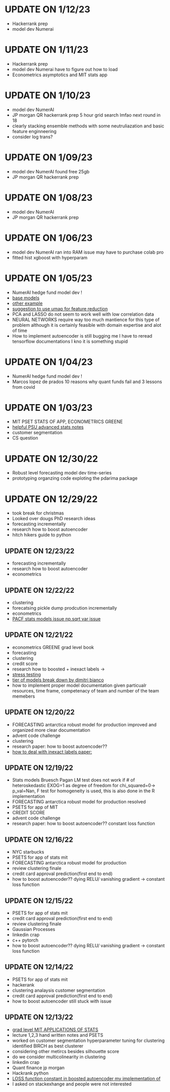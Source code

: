 # UPDATE ON 1/12/23
- Hackerrank prep
- model dev Numerai
# UPDATE ON 1/11/23
- Hackerrank prep
- model dev Numerai have to figure out how to load
- Econometrics asymptotics and MIT stats app
# UPDATE ON 1/10/23
- model dev NumerAI
- JP morgan QR hackerrank prep 5 hour grid search lmfao next round in 18
- clearly stacking ensemble methods with some neutruliazation and basic feature enginneering
- consider log trans? 
# UPDATE ON 1/09/23
- model dev NumerAI found free 25gb
- JP morgan QR hackerrank prep
# UPDATE ON 1/08/23
- model dev NumerAI
- JP morgan QR hackerrank prep
# UPDATE ON 1/06/23
- model dev NumerAI ran into RAM issue may have to purchase colab pro
- fitted hist xgboost with hyperparam
# UPDATE ON 1/05/23
- NumerAI hedge fund model dev !
- [base models](https://tit-btcqash.medium.com/a-comprehensive-guide-to-competing-at-numerai-70b356edbe07)
- [other example](https://github.com/sarajcev/numerai/blob/master/numerai.ipynb)
- [suggestion to use umap for feature reduction](https://forum.numer.ai/t/numerai-self-supervised-learning-data-augmentation-projects/5003/2)
- PCA and LASSO do not seem to work well with low correlation data
- NEURAL NETWORKS require way too much mantience for this type of problem although it is certainly feasible with domain expertise and alot of time
- How to implement autoencoder is still bugging me I have to reread tensorflow documentations I kno it is something stupid 
# UPDATE ON 1/04/23
- NumerAI hedge fund model dev !
- Marcos lopez de prados 10 reasons why quant funds fail and 3 lessons from covid
# UPDATE ON 1/03/23
- MIT PSET STATS OF APP, ECONOMETRICS GREENE
- [helpful PSU advanced stats notes](https://personal.psu.edu/drh20/asymp/fall2002/lectures/ln02.pdf)
- customer segmentation 
- CS question
# UPDATE ON 12/30/22
- Robust level forecasting model dev time-series
- prototyping organzing code exploting the pdarima package
# UPDATE ON 12/29/22
- took break for christmas
- Looked over dougs PhD research ideas
- forecasting incrementally
- research how to boost autoencoder
- hitch hikers guide to python
## UPDATE ON 12/23/22
- forecasting incrementally
- research how to boost autoencoder
- econometrics 
## UPDATE ON 12/22/22
- clustering 
- forecatsing pickle dump prodcution incrementally
- econometrics
- [PACF stats models issue np.sqrt var issue](https://stackoverflow.com/questions/51436580/linear-model-py1283-runtimewarning-invalid-value-encountered-in-sqrt-return-r)
## UPDATE ON 12/21/22
- econometrics GREENE grad level book 
- forecasting 
- clustering
- credit score 
- research how to boosted + inexact labels -> 
- [stress testing](https://www.cefpro.com/wp-content/uploads/2019/07/14.10-Dmitry-Lobaskin.pdf)
- [tier of models break down by dimitri bianco](https://www.youtube.com/watch?v=8seNl7jdsQQ&t=1290s)
- how to implement proper model documentation given particualr resources, time frame, competenacy of team and number of the team memebers
## UPDATE ON 12/20/22 
- FORECASTING antarctica robust model for production improved and organized more clear documentation
- advent code challenge
- clustering
- research paper: how to boost autoencoder??
- [how to deal with inexact labels paper:](https://link.springer.com/article/10.1007/s10994-020-05880-w)
## UPDATE ON 12/19/22
- Stats models Bruesch Pagan LM test does not work if # of heteroskedastic EXOG=1 as degree of freedom for chi_squared=0-> p_val=Nan, F test for homogeneity is used, this is also done in the R implementation
- FORECASTING antarctica robust model for production resolved
- PSETS for app of MIT
- CREDIT SCORE
- advent code challenge
- research paper: how to boost autoencoder?? constant loss function
## UPDATE ON 12/16/22
- NYC starbucks
- PSETS for app of stats mit 
- FORECASTING antarctica robust model for production
- review clustering finale 
- credit card approval prediction(first end to end)
- how to boost autoencoder?? dying RELU/ vanishing gradient -> constant loss function
## UPDATE ON 12/15/22
- PSETS for app of stats mit 
- credit card approval prediction(first end to end)
- review clustering finale 
- Gaussian Processes 
- linkedin crap
- c++ pytorch
- how to boost autoencoder?? dying RELU/ vanishing gradient -> constant loss function
## UPDATE ON 12/14/22
- PSETS for app of stats mit 
- hackerank
- clustering analaysis customer segmentation
- credit card approval prediction(first end to end)
- how to boost autoencoder still stuck with issue
## UPDATE ON 12/13/22
- [grad level MIT APPLICATIONS OF STATS](https://ocw.mit.edu/courses/18-650-statistics-for-applications-fall-2016/pages/lecture-slides/)
- lecture 1,2,3 hand written notes and PSETS
- worked on customer segmentation hyperparameter tuning for clustering identified BIRCH as best clusterer 
- considering other metircs besides silhouette score 
- do we consider multicolinearity in clustering 
- linkedin crap
- Quant finance jp morgan 
- Hackrank python
- [LOSS function constant in boosted autoencoder my implementation of](https://arxiv.org/pdf/2110.15307.pdf)
- I asked on stackexhange and people were not interested



